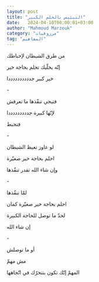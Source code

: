 ```yaml
---
layout: post
title: "التيئيس بالحلم الكبير"
date:   2024-04-10T00:00:01+03:00
author: "Mahmoud Marzouk"
category: "مرزوقيات"
tag: "المفاهيم"
---
```



من طرق الشيطان لإحباطك

إنّه يخلّيك تحلم بحاجة خير

خير كبير جددددددددددا

\-

فتيجي تنفّذها ما تعرفش

لإنّها كبيرة جدددددددددا

فتحبط

\-

لو عاوز تغيظ الشيطان

احلم بحاجة خير صغيّرة

وإن شاء الله تقدر تنفّذها

\-

لمّا تنفّذها

احلم بحاجة خير صغيّرة كمان

لحدّ ما توصل للحاجة الكبيرة

إن شاء الله

\-

أو ما توصلش

مش مهمّ

المهمّ إنّك تكون بتتحرّك في اتّجاهها
